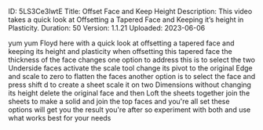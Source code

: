 ID: 5LS3Ce3lwtE
Title: Offset Face and Keep Height
Description: This video takes a quick look at Offsetting a Tapered Face and Keeping it’s height in Plasticity.
Duration: 50
Version: 1.1.21
Uploaded: 2023-06-06

yum yum
Floyd here with a quick look at
offsetting a tapered face and keeping
its height and plasticity when
offsetting this tapered face the
thickness of the face changes one option
to address this is to select the two
Underside faces activate the scale tool
change its pivot to the original Edge
and scale to zero to flatten the faces
another option is to select the face and
press shift d to create a sheet scale it
on two Dimensions without changing its
height delete the original face and then
Loft the sheets together
join the sheets to make a solid and join
the top faces and you're all set these
options will get you the result you're
after so experiment with both and use
what works best for your needs